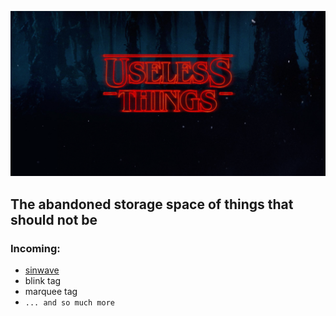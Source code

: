 ![useless things](./_art/useless-things.png)
## The abandoned storage space of things that should not be

### Incoming:
* [sinwave](https://github.com/GantMan/WaveFun)
* blink tag
* marquee tag
* `... and so much more`

